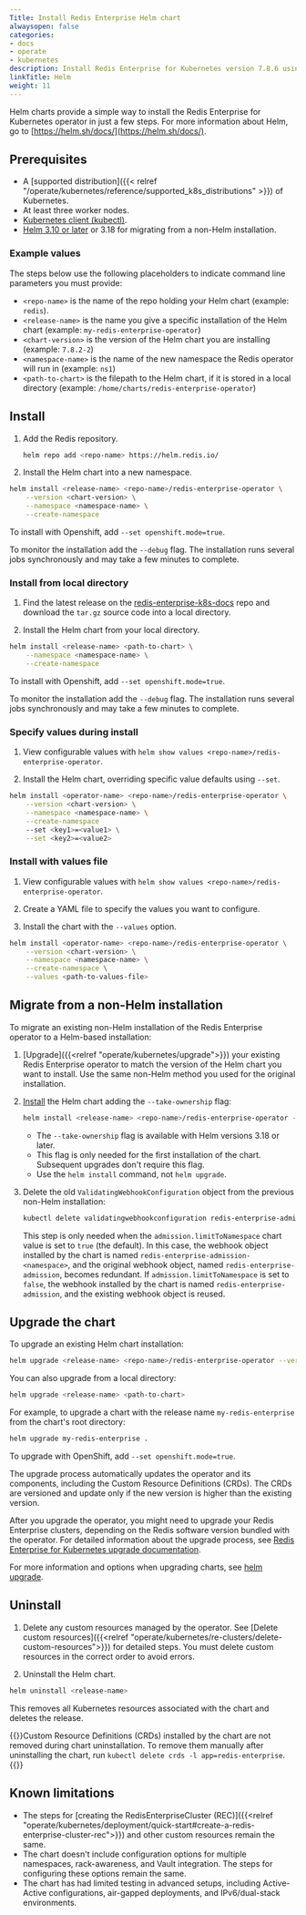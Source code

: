 ```yaml
---
Title: Install Redis Enterprise Helm chart
alwaysopen: false
categories:
- docs
- operate
- kubernetes
description: Install Redis Enterprise for Kubernetes version 7.8.6 using Helm charts.
linkTitle: Helm
weight: 11
---
```


Helm charts provide a simple way to install the Redis Enterprise for Kubernetes operator in just a few steps. For more information about Helm, go to [https://helm.sh/docs/](https://helm.sh/docs/).

## Prerequisites

- A [supported distribution]({{< relref "/operate/kubernetes/reference/supported_k8s_distributions" >}}) of Kubernetes.
- At least three worker nodes.
- [Kubernetes client (kubectl)](https://kubernetes.io/docs/tasks/tools/).
- [Helm 3.10 or later](https://helm.sh/docs/intro/install/)
    or 3.18 for migrating from a non-Helm installation.

### Example values

The steps below use the following placeholders to indicate command line parameters you must provide:

- `<repo-name>` is the name of the repo holding your Helm chart (example: `redis`).
- `<release-name>` is the name you give a specific installation of the Helm chart (example: `my-redis-enterprise-operator`)
- `<chart-version>` is the version of the Helm chart you are installing (example: `7.8.2-2`)
- `<namespace-name>` is the name of the new namespace the Redis operator will run in (example: `ns1`)
- `<path-to-chart>` is the filepath to the Helm chart, if it is stored in a local directory (example: `/home/charts/redis-enterprise-operator`)

## Install

1. Add the Redis repository.

   ```sh
   helm repo add <repo-name> https://helm.redis.io/
   ```

2. Install the Helm chart into a new namespace.

```sh
helm install <release-name> <repo-name>/redis-enterprise-operator \
    --version <chart-version> \
    --namespace <namespace-name> \
    --create-namespace
```

To install with Openshift, add `--set openshift.mode=true`.

To monitor the installation add the `--debug` flag. The installation runs several jobs synchronously and may take a few minutes to complete.

### Install from local directory

1. Find the latest release on the [redis-enterprise-k8s-docs](https://github.com/RedisLabs/redis-enterprise-k8s-docs/releases) repo and download the `tar.gz` source code into a local directory.

2. Install the Helm chart from your local directory.

```sh
helm install <release-name> <path-to-chart> \
    --namespace <namespace-name> \
    --create-namespace
```

To install with Openshift, add `--set openshift.mode=true`.

To monitor the installation add the `--debug` flag. The installation runs several jobs synchronously and may take a few minutes to complete.

### Specify values during install

1. View configurable values with `helm show values <repo-name>/redis-enterprise-operator`.

2. Install the Helm chart, overriding specific value defaults using `--set`.

```sh
helm install <operator-name> <repo-name>/redis-enterprise-operator \
    --version <chart-version> \
    --namespace <namespace-name> \
    --create-namespace
    --set <key1>=<value1> \
    --set <key2>=<value2>
```

### Install with values file

1. View configurable values with `helm show values <repo-name>/redis-enterprise-operator`.

2. Create a YAML file to specify the values you want to configure.

3. Install the chart with the `--values` option.

```sh
helm install <operator-name> <repo-name>/redis-enterprise-operator \
    --version <chart-version> \
    --namespace <namespace-name> \
    --create-namespace \
    --values <path-to-values-file>
```

## Migrate from a non-Helm installation

To migrate an existing non-Helm installation of the Redis Enterprise operator to a Helm-based installation:

1. [Upgrade]({{<relref "operate/kubernetes/upgrade">}}) your existing Redis Enterprise operator to match the version of the Helm chart you want to install. Use the same non-Helm method you used for the original installation.

2. [Install](#install) the Helm chart adding the `--take-ownership` flag:

   ```sh
   helm install <release-name> <repo-name>/redis-enterprise-operator --take-ownership
   ```

   - The `--take-ownership` flag is available with Helm versions 3.18 or later.
   - This flag is only needed for the first installation of the chart. Subsequent upgrades don't require this flag.
   - Use the `helm install` command, not `helm upgrade`.

3. Delete the old `ValidatingWebhookConfiguration` object from the previous non-Helm installation:

   ```sh
   kubectl delete validatingwebhookconfiguration redis-enterprise-admission
   ```

   This step is only needed when the `admission.limitToNamespace` chart value is set to `true` (the default). In this case, the webhook object installed by the chart is named `redis-enterprise-admission-<namespace>`, and the original webhook object, named `redis-enterprise-admission`, becomes redundant. If `admission.limitToNamespace` is set to `false`, the webhook installed by the chart is named `redis-enterprise-admission`, and the existing webhook object is reused.

## Upgrade the chart

To upgrade an existing Helm chart installation:

```sh
helm upgrade <release-name> <repo-name>/redis-enterprise-operator --version <chart-version>
```

You can also upgrade from a local directory:

```sh
helm upgrade <release-name> <path-to-chart>
```

For example, to upgrade a chart with the release name `my-redis-enterprise` from the chart's root directory:

```sh
helm upgrade my-redis-enterprise .
```

To upgrade with OpenShift, add `--set openshift.mode=true`.

The upgrade process automatically updates the operator and its components, including the Custom Resource Definitions (CRDs). The CRDs are versioned and update only if the new version is higher than the existing version.

After you upgrade the operator, you might need to upgrade your Redis Enterprise clusters, depending on the Redis software version bundled with the operator. For detailed information about the upgrade process, see [Redis Enterprise for Kubernetes upgrade documentation](https://redis.io/docs/latest/operate/kubernetes/upgrade/).

For more information and options when upgrading charts, see [helm upgrade](https://helm.sh/docs/helm/helm_upgrade/).

## Uninstall

1. Delete any custom resources managed by the operator. See [Delete custom resources]({{<relref "operate/kubernetes/re-clusters/delete-custom-resources">}}) for detailed steps. You must delete custom resources in the correct order to avoid errors.

2. Uninstall the Helm chart.

```sh
helm uninstall <release-name>
```

This removes all Kubernetes resources associated with the chart and deletes the release.

{{<note>}}Custom Resource Definitions (CRDs) installed by the chart are not removed during chart uninstallation. To remove them manually after uninstalling the chart, run `kubectl delete crds -l app=redis-enterprise`.{{</note>}}

## Known limitations

- The steps for [creating the RedisEnterpriseCluster (REC)]({{<relref "operate/kubernetes/deployment/quick-start#create-a-redis-enterprise-cluster-rec">}}) and other custom resources remain the same.
- The chart doesn't include configuration options for multiple namespaces, rack-awareness, and Vault integration. The steps for configuring these options remain the same.
- The chart has had limited testing in advanced setups, including Active-Active configurations, air-gapped deployments, and IPv6/dual-stack environments.